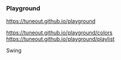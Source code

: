 ### Playground
https://tuneout.github.io/playground

https://tuneout.github.io/playground/colors
https://tuneout.github.io/playground/playlist


Swing